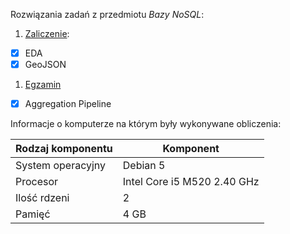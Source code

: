 Rozwiązania zadań z przedmiotu *Bazy NoSQL*:

1. [Zaliczenie](zaliczenie.md):
 - [x] EDA
 - [x] GeoJSON
1. [Egzamin](egzamin.md)
 - [x] Aggregation Pipeline


Informacje o komputerze na którym były wykonywane obliczenia:

| Rodzaj komponentu     | Komponent                       |
|-----------------------|---------------------------------|
| System operacyjny     | Debian 5                        |
| Procesor              | Intel Core i5 M520 2.40 GHz    |
| Ilość rdzeni          | 2                               |
| Pamięć                | 4 GB                          |
